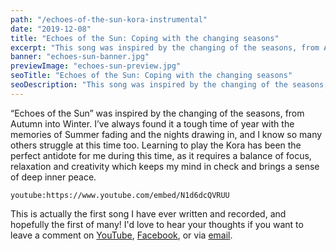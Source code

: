 ```yaml
---
path: "/echoes-of-the-sun-kora-instrumental"
date: "2019-12-08"
title: "Echoes of the Sun: Coping with the changing seasons"
excerpt: "This song was inspired by the changing of the seasons, from Autumn into Winter. It's a tough time of year for me, but playing Kora is the perfect antidote."
banner: "echoes-sun-banner.jpg"
previewImage: "echoes-sun-preview.jpg"
seoTitle: "Echoes of the Sun: Coping with the changing seasons"
seoDescription: "This song was inspired by the changing of the seasons, from Autumn into Winter. It's a tough time of year for me, but playing Kora is the perfect antidote."
---
```


“Echoes of the Sun” was inspired by the changing of the seasons, from Autumn into Winter. I’ve always found it a tough time of year with the memories of Summer fading and the nights drawing in, and I know so many others struggle at this time too. Learning to play the Kora has been the perfect antidote for me during this time, as it requires a balance of focus, relaxation and creativity which keeps my mind in check and brings a sense of deep inner peace.

`youtube:https://www.youtube.com/embed/N1d6dcQVRUU`

This is actually the first song I have ever written and recorded, and hopefully the first of many! I'd love to hear your thoughts if you want to leave a comment on <a target="_blank" href="https://www.youtube.com/watch?v=N1d6dcQVRUU">YouTube</a>, <a href="https://www.facebook.com/smerin" target="_blank">Facebook</a>, or via <a target="_blank" href="mailto:mail@smerin.com">email</a>.
